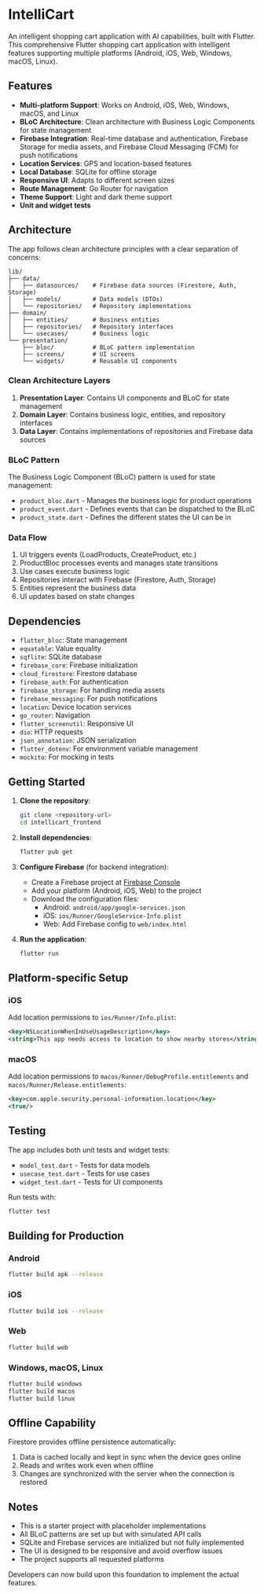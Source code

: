 # IntelliCart

An intelligent shopping cart application with AI capabilities, built with Flutter. This comprehensive Flutter shopping cart application with intelligent features supporting multiple platforms (Android, iOS, Web, Windows, macOS, Linux).

## Features

- **Multi-platform Support**: Works on Android, iOS, Web, Windows, macOS, and Linux
- **BLoC Architecture**: Clean architecture with Business Logic Components for state management
- **Firebase Integration**: Real-time database and authentication, Firebase Storage for media assets, and Firebase Cloud Messaging (FCM) for push notifications
- **Location Services**: GPS and location-based features
- **Local Database**: SQLite for offline storage
- **Responsive UI**: Adapts to different screen sizes
- **Route Management**: Go Router for navigation
- **Theme Support**: Light and dark theme support
- **Unit and widget tests**

## Architecture

The app follows clean architecture principles with a clear separation of concerns:

```
lib/
├── data/
│   ├── datasources/    # Firebase data sources (Firestore, Auth, Storage)
│   ├── models/         # Data models (DTOs)
│   └── repositories/   # Repository implementations
├── domain/
│   ├── entities/       # Business entities
│   ├── repositories/   # Repository interfaces
│   └── usecases/       # Business logic
└── presentation/
    ├── bloc/           # BLoC pattern implementation
    ├── screens/        # UI screens
    └── widgets/        # Reusable UI components
```

### Clean Architecture Layers

1. **Presentation Layer**: Contains UI components and BLoC for state management  
2. **Domain Layer**: Contains business logic, entities, and repository interfaces  
3. **Data Layer**: Contains implementations of repositories and Firebase data sources  

### BLoC Pattern

The Business Logic Component (BLoC) pattern is used for state management:

- `product_bloc.dart` - Manages the business logic for product operations  
- `product_event.dart` - Defines events that can be dispatched to the BLoC  
- `product_state.dart` - Defines the different states the UI can be in  

### Data Flow

1. UI triggers events (LoadProducts, CreateProduct, etc.)  
2. ProductBloc processes events and manages state transitions  
3. Use cases execute business logic  
4. Repositories interact with Firebase (Firestore, Auth, Storage)  
5. Entities represent the business data  
6. UI updates based on state changes  

## Dependencies

- `flutter_bloc`: State management
- `equatable`: Value equality
- `sqflite`: SQLite database
- `firebase_core`: Firebase initialization
- `cloud_firestore`: Firestore database
- `firebase_auth`: For authentication  
- `firebase_storage`: For handling media assets  
- `firebase_messaging`: For push notifications  
- `location`: Device location services
- `go_router`: Navigation
- `flutter_screenutil`: Responsive UI
- `dio`: HTTP requests
- `json_annotation`: JSON serialization
- `flutter_dotenv`: For environment variable management  
- `mockito`: For mocking in tests  

## Getting Started

1. **Clone the repository**:
   ```bash
   git clone <repository-url>
   cd intellicart_frontend
   ```

2. **Install dependencies**:
   ```bash
   flutter pub get
   ```

3. **Configure Firebase** (for backend integration):
   - Create a Firebase project at [Firebase Console](https://console.firebase.google.com)
   - Add your platform (Android, iOS, Web) to the project
   - Download the configuration files:
     - Android: `android/app/google-services.json`
     - iOS: `ios/Runner/GoogleService-Info.plist`
     - Web: Add Firebase config to `web/index.html`

4. **Run the application**:
   ```bash
   flutter run
   ```

## Platform-specific Setup

### iOS
Add location permissions to `ios/Runner/Info.plist`:
```xml
<key>NSLocationWhenInUseUsageDescription</key>
<string>This app needs access to location to show nearby stores</string>
```

### macOS
Add location permissions to `macos/Runner/DebugProfile.entitlements` and `macos/Runner/Release.entitlements`:
```xml
<key>com.apple.security.personal-information.location</key>
<true/>
```

## Testing

The app includes both unit tests and widget tests:

- `model_test.dart` - Tests for data models  
- `usecase_test.dart` - Tests for use cases  
- `widget_test.dart` - Tests for UI components  

Run tests with:
```bash
flutter test
```

## Building for Production

### Android
```bash
flutter build apk --release
```

### iOS
```bash
flutter build ios --release
```

### Web
```bash
flutter build web
```

### Windows, macOS, Linux
```bash
flutter build windows
flutter build macos
flutter build linux
```

## Offline Capability

Firestore provides offline persistence automatically:  

1. Data is cached locally and kept in sync when the device goes online  
2. Reads and writes work even when offline  
3. Changes are synchronized with the server when the connection is restored  

## Notes

- This is a starter project with placeholder implementations
- All BLoC patterns are set up but with simulated API calls
- SQLite and Firebase services are initialized but not fully implemented
- The UI is designed to be responsive and avoid overflow issues
- The project supports all requested platforms

Developers can now build upon this foundation to implement the actual features.
